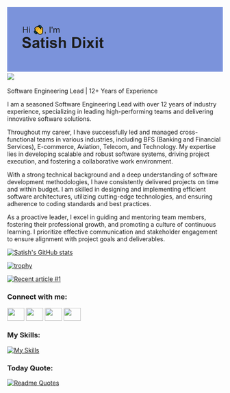 [![MasterHead](https://github.com/hsitas2807/hsitas2807/blob/main/header.png)](https://github.com/hsitas2807/)
![](https://komarev.com/ghpvc/?username=hsitas2807)

Software Engineering Lead | 12+ Years of Experience

I am a seasoned Software Engineering Lead with over 12 years of industry experience, specializing in leading high-performing teams and delivering innovative software solutions.

Throughout my career, I have successfully led and managed cross-functional teams in various industries, including BFS (Banking and Financial Services), E-commerce, Aviation, Telecom, and Technology. My expertise lies in developing scalable and robust software systems, driving project execution, and fostering a collaborative work environment.

With a strong technical background and a deep understanding of software development methodologies, I have consistently delivered projects on time and within budget. I am skilled in designing and implementing efficient software architectures, utilizing cutting-edge technologies, and ensuring adherence to coding standards and best practices.

As a proactive leader, I excel in guiding and mentoring team members, fostering their professional growth, and promoting a culture of continuous learning. I prioritize effective communication and stakeholder engagement to ensure alignment with project goals and deliverables.


[![Satish's GitHub stats](https://github-readme-stats.vercel.app/api?username=hsitas2807)](https://github.com/anuraghazra/github-readme-stats)

[![trophy](https://github-profile-trophy.vercel.app/?username=hsitas2807)](https://github.com/ryo-ma/github-profile-trophy)

<a target="_blank" href="https://github-readme-medium-recent-article.vercel.app/medium/@dixitsatish34/<1>"><img src="https://github-readme-medium-recent-article.vercel.app/medium/@dixitsatish34/1" alt="Recent article #1"></a>


<h3 align="left">Connect with me:</h3>
<p align="left">
<a href="https://medium.com/@dixitsatish34" target="blank"><img align="center" src="https://cdn.jsdelivr.net/npm/simple-icons@3.0.1/icons/medium.svg" alt="" height="30" width="40" /></a>
<a href="https://stackoverflow.com/users/5281441/satish" target="blank"><img align="center" src="https://cdn.jsdelivr.net/npm/simple-icons@3.0.1/icons/stackoverflow.svg" alt="" height="30" width="40" /></a>
<a href="https://www.linkedin.com/in/satish-dixit/" target="blank"><img align="center" src="https://cdn.jsdelivr.net/npm/simple-icons@3.0.1/icons/linkedin.svg" alt="" height="30" width="40" /></a>
<a href="https://www.youtube.com/@kiranbhaktisagar" target="blank"><img align="center" src="https://cdn.jsdelivr.net/npm/simple-icons@3.0.1/icons/youtube.svg" alt="" height="30" width="40" /></a>
</p>
<h3 align="left">My Skills:</h3>

[![My Skills](https://skillicons.dev/icons?i=java,spring,hibernate,graphql,mysql,aws,js,html,css,jquery,react,nodejs,selenium,git,idea,eclipse,vscode,visualstudio,postman,maven,linux)](https://skillicons.dev)


<h3 align="left">Today Quote:</h3>

[![Readme Quotes](https://quotes-github-readme.vercel.app/api?type=horizontal&theme=dark)](https://github.com/piyushsuthar/github-readme-quotes)

